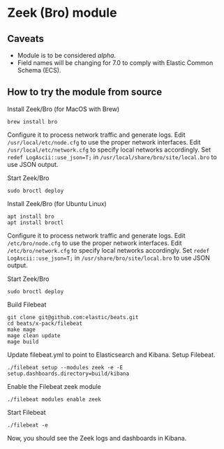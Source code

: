 # Zeek (Bro) module

## Caveats

* Module is to be considered _alpha_.
* Field names will be changing for 7.0 to comply with Elastic Common Schema (ECS).

## How to try the module from source

Install Zeek/Bro (for MacOS with Brew)

```
brew install bro
```

Configure it to process network traffic and generate logs. 
Edit `/usr/local/etc/node.cfg` to use the proper network interfaces. 
Edit `/usr/local/etc/network.cfg` to specify local networks accordingly.
Set `redef LogAscii::use_json=T;` in `/usr/local/share/bro/site/local.bro` to use JSON output. 

Start Zeek/Bro
```
sudo broctl deploy
```

Install Zeek/Bro (for Ubuntu Linux)

```
apt install bro
apt install broctl
```

Configure it to process network traffic and generate logs. 
Edit `/etc/bro/node.cfg` to use the proper network interfaces. 
Edit `/etc/bro/network.cfg` to specify local networks accordingly.
Set `redef LogAscii::use_json=T;` in `/usr/share/bro/site/local.bro` to use JSON output. 

Start Zeek/Bro

```
sudo broctl deploy
```


Build Filebeat

```
git clone git@github.com:elastic/beats.git
cd beats/x-pack/filebeat
make mage
mage clean update
mage build
```

Update filebeat.yml to point to Elasticsearch and Kibana. Setup Filebeat.

```
./filebeat setup --modules zeek -e -E setup.dashboards.directory=build/kibana
```

Enable the Filebeat zeek module

```
./filebeat modules enable zeek
```

Start Filebeat

```
./filebeat -e
```

Now, you should see the Zeek logs and dashboards in Kibana.
